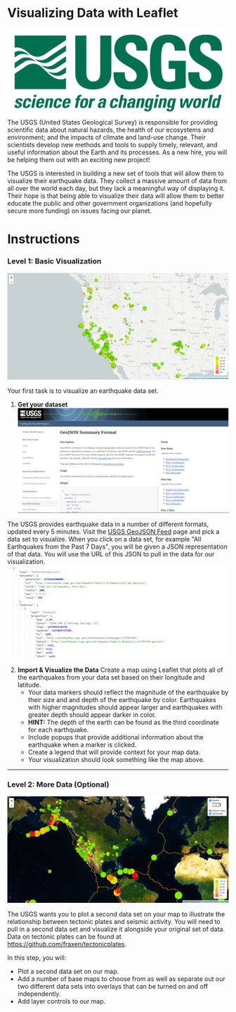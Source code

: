 # Visualizing Data with Leaflet
![1-Data](Images/1-Logo.png)
The USGS (United States Geological Survey) is responsible for providing scientific data about natural hazards, the health of our ecosystems and environment; and the impacts of climate and land-use change. Their scientists develop new methods and tools to supply timely, relevant, and useful information about the Earth and its processes. As a new hire, you will be helping them out with an exciting new project!

The USGS is interested in building a new set of tools that will allow them to visualize their earthquake data. They collect a massive amount of data from all over the world each day, but they lack a meaningful way of displaying it. Their hope is that being able to visualize their data will allow them to better educate the public and other government organizations (and hopefully secure more funding) on issues facing our planet.

# Instructions
### Level 1: Basic Visualization
![2-Data](Images/2-BasicMap.png)

Your first task is to visualize an earthquake data set.

1. **Get your dataset**
![3-Data](Images/3-Data.png)

The USGS provides earthquake data in a number of different formats, updated every 5 minutes. Visit the [USGS GeoJSON Feed](http://earthquake.usgs.gov/earthquakes/feed/v1.0/geojson.php) page and pick a data set to visualize. When you click on a data set, for example "All Earthquakes from the Past 7 Days", you will be given a JSON representation of that data. You will use the URL of this JSON to pull in the data for our visualization.
![4-JSON](Images/4-JSON.png)

2. **Import & Visualize the Data**
Create a map using Leaflet that plots all of the earthquakes from your data set based on their longitude and latitude.
   * Your data markers should reflect the magnitude of the earthquake by their size and and depth of the earthquake by color. Earthquakes with higher magnitudes should appear larger and earthquakes with greater depth should appear darker in color.
   * **HINT:** The depth of the earth can be found as the third coordinate for each earthquake.
   * Include popups that provide additional information about the earthquake when a marker is clicked.
   * Create a legend that will provide context for your map data.
   * Your visualization should look something like the map above.

- - -
### Level 2: More Data (Optional)
![5-Advanced](Images/5-Advanced.png)

The USGS wants you to plot a second data set on your map to illustrate the relationship between tectonic plates and seismic activity. You will need to pull in a second data set and visualize it alongside your original set of data. Data on tectonic plates can be found at <https://github.com/fraxen/tectonicplates>.

In this step, you will:
* Plot a second data set on our map.
* Add a number of base maps to choose from as well as separate out our two different data sets into overlays that can be turned on and off independently.
* Add layer controls to our map.
